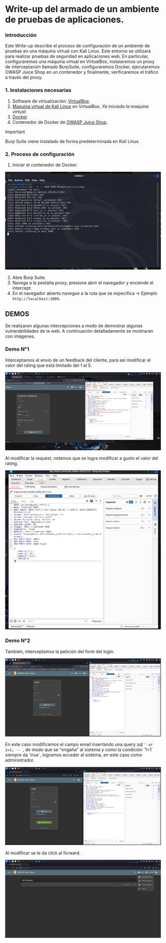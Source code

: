 # Write-up del armado de un ambiente de pruebas de aplicaciones. 

### Introducción
Este Write-up describe el proceso de configuración de un ambiente de pruebas en una máquina virtual con Kali Linux. Este entorno se utilizará para realizar pruebas de seguridad en aplicaciones web. En particular, configuraremos una máquina virtual en VirtualBox, instalaremos un proxy de interceptación llamado BurpSuite, configuraremos Docker, ejecutaremos OWASP Juice Shop en un contenedor y finalmente, verificaremos el tráfico a través del proxy.

### 1. Instalaciones necesarias
  1. Software de virtualización: [VirtualBox](https://www.virtualbox.org/wiki/Downloads).
  2. [Maquina virtual de Kali Linux](https://www.kali.org/get-kali/#kali-virtual-machines) en VirtualBox.
*Ya iniciada la maquina virtual:*
  4. [Docker](https://docs.docker.com/desktop/install/linux-install/).
  5. Contenedor de Docker de [OWASP Juice Shop](https://hub.docker.com/r/bkimminich/juice-shop).

>[!IMPORTANT]
   >Burp Suite viene instalado de forma predeterminada en Kali Linux.

### 2. Proceso de configuración  
  1. Iniciar el contenedor de Docker.     

![Iniciando contenedor](/assets/iniciando.png)

  2. Abre Burp Suite.
  3. Navega a la pestaña proxy, presiona abrir el navegador y enciende el intercept.
  4. En el navegador abierto navegue a la ruta que se especifica -> Ejemplo `http://localhost:3000`.


## DEMOS
Se realizaron algunas intercepciones a modo de demostrar algunas vulnerabilidades de la web. A continuación detalladamente se mostraran con imágenes.

### Demo N°1
Interceptamos el envío de un feedback del cliente, para así modificar el valor del rating que está limitado del 1 al 5. 

![Interceptando petición](/assets/interceptor.png "Petición del envio del formulario")

Al modificar la request, notamos que se logra modificar a gusto el valor del rating.

![Modificando rating](/assets/rating0.png)

### Demo N°2
También, interceptamos la petición del form del login.

![Envio login](/assets/login.png)

En este caso modificamos el campo email insertando una query sql `' or 1=1; -- `, de modo que se "engaña" al sistema y como la condición ´1=1´ siempre da ´true´, logramos acceder al sistema, en este caso como administrador.

![Modificando request](/assets/injection.png)

Al modificar se le da click al forward.

![Ingreso al sistema](/assets/admin.png)
